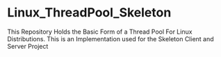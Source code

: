 # Linux_ThreadPool_Skeleton
This Repository Holds the Basic Form of a Thread Pool For Linux Distributions. This is an Implementation used for the Skeleton Client and Server Project

